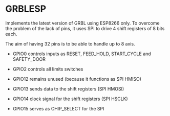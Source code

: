# GRBLESP

Implements the latest version of GRBL using ESP8266 only. To overcome the problem of the lack of pins, 
it uses SPI to drive 4 shift registers of 8 bits each.

The aim of having 32 pins is to be able to handle up to 8 axis.

- GPIO0 controls inputs as RESET, FEED_HOLD, START_CYCLE and SAFETY_DOOR

- GPIO2 controls all limits switches

- GPIO12 remains unused (because it functions as SPI HMISO)

- GPIO13 sends data to the shift registers (SPI HMOSI) 

- GPIO14 clock signal for the shift registers (SPI HSCLK)

- GPIO15 serves as CHIP_SELECT for the SPI 
